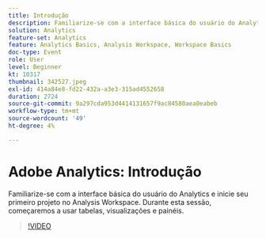 ```yaml
---
title: Introdução
description: Familiarize-se com a interface básica do usuário do Analytics e inicie seu primeiro projeto no Analysis Workspace.
solution: Analytics
feature-set: Analytics
feature: Analytics Basics, Analysis Workspace, Workspace Basics
doc-type: Event
role: User
level: Beginner
kt: 10317
thumbnail: 342527.jpeg
exl-id: 414a84e8-fd22-432a-a3e3-315ad4552658
duration: 2724
source-git-commit: 9a297cda953d4414131657f9ac84580aea0eabeb
workflow-type: tm+mt
source-wordcount: '49'
ht-degree: 4%

---
```


# Adobe Analytics: Introdução

Familiarize-se com a interface básica do usuário do Analytics e inicie seu primeiro projeto no Analysis Workspace. Durante esta sessão, começaremos a usar tabelas, visualizações e painéis.

>[!VIDEO](https://video.tv.adobe.com/v/342527/?quality=12&learn=on)
